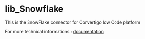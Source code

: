 


# lib_Snowflake

This is the SnowFlake connector for Convertigo low Code platform


For more technical informations : [documentation](./project.md)





